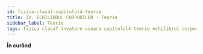 ```yaml
---
id: fizica-clasa7-capitolul4-teorie
title: IV. ECHILIBRUL CORPURILOR - Teorie
sidebar_label: Teorie
tags: fizica clasa7 invatare usoara capitolul4 teorie echilibrul corpurilor
---
```


**În curând**
